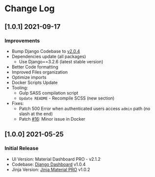 # Change Log

## [1.0.1] 2021-09-17
### Improvements

- Bump Django Codebase to [v2.0.4](https://github.com/app-generator/boilerplate-code-django-dashboard/releases)
- Dependencies update (all packages)
  - Use Django==3.2.6 (latest stable version)
- Better Code formatting
- Improved Files organization
- Optimize imports
- Docker Scripts Update 
- Tooling:
  - Gulp SASS compilation script   
  - `Update README` - Recompile SCSS (new section)
- Fixes: 
  - Patch 500 Error when authenticated users access `admin` path (no slash at the end)
  - Patch [#16](https://github.com/app-generator/boilerplate-code-django-dashboard/issues/16): Minor issue in Docker 

## [1.0.0] 2021-05-25
### Initial Release

- UI Version: Material Dashboard PRO - v2.1.2
- Codebase: [Django Dashboard](https://github.com/app-generator/boilerplate-code-django-dashboard) v1.0.4
- Jinja Version: [Jinja Material PRO](https://github.com/app-generator/jinja-material-dashboard-pro) v1.0.2

